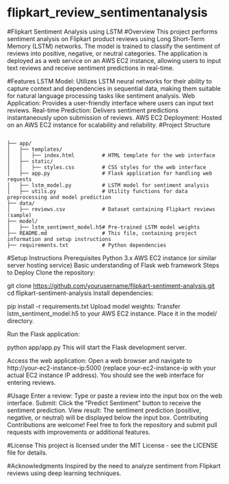 # flipkart_review_sentimentanalysis
#Flipkart Sentiment Analysis using LSTM
#Overview
This project performs sentiment analysis on Flipkart product reviews using Long Short-Term Memory (LSTM) networks. The model is trained to classify the sentiment of reviews into positive, negative, or neutral categories. The application is deployed as a web service on an AWS EC2 instance, allowing users to input text reviews and receive sentiment predictions in real-time.

#Features
LSTM Model: Utilizes LSTM neural networks for their ability to capture context and dependencies in sequential data, making them suitable for natural language processing tasks like sentiment analysis.
Web Application: Provides a user-friendly interface where users can input text reviews.
Real-time Prediction: Delivers sentiment predictions instantaneously upon submission of reviews.
AWS EC2 Deployment: Hosted on an AWS EC2 instance for scalability and reliability.
#Project Structure
```

├── app/
│   ├── templates/
│   │   ├── index.html         # HTML template for the web interface
│   ├── static/
│   │   ├── styles.css         # CSS styles for the web interface
│   ├── app.py                 # Flask application for handling web requests
│   ├── lstm_model.py          # LSTM model for sentiment analysis
│   ├── utils.py               # Utility functions for data preprocessing and model prediction
├── data/
│   ├── reviews.csv            # Dataset containing Flipkart reviews (sample)
├── model/
│   ├── lstm_sentiment_model.h5# Pre-trained LSTM model weights
├── README.md                  # This file, containing project information and setup instructions
├── requirements.txt           # Python dependencies
```

#Setup Instructions
Prerequisites
Python 3.x
AWS EC2 instance (or similar server hosting service)
Basic understanding of Flask web framework
Steps to Deploy
Clone the repository:

git clone https://github.com/yourusername/flipkart-sentiment-analysis.git
cd flipkart-sentiment-analysis
Install dependencies:

pip install -r requirements.txt
Upload model weights:
Transfer lstm_sentiment_model.h5 to your AWS EC2 instance. Place it in the model/ directory.

Run the Flask application:

python app/app.py
This will start the Flask development server.

Access the web application:
Open a web browser and navigate to http://your-ec2-instance-ip:5000 (replace your-ec2-instance-ip with your actual EC2 instance IP address). You should see the web interface for entering reviews.

#Usage
Enter a review: Type or paste a review into the input box on the web interface.
Submit: Click the "Predict Sentiment" button to receive the sentiment prediction.
View result: The sentiment prediction (positive, negative, or neutral) will be displayed below the input box.
Contributing
Contributions are welcome! Feel free to fork the repository and submit pull requests with improvements or additional features.

#License
This project is licensed under the MIT License - see the LICENSE file for details.

#Acknowledgments
Inspired by the need to analyze sentiment from Flipkart reviews using deep learning techniques.
